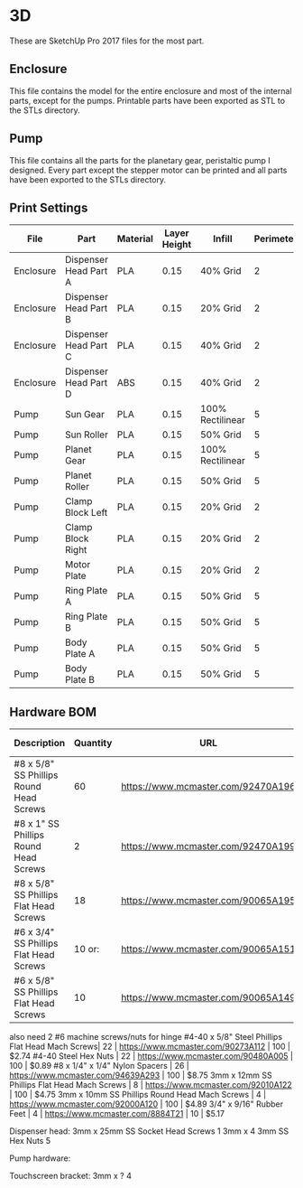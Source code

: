 # 3D

These are SketchUp Pro 2017 files for the most part.

## Enclosure

This file contains the model for the entire enclosure and most of the internal parts, except for the
pumps. Printable parts have been exported as STL to the STLs directory.

## Pump

This file contains all the parts for the planetary gear, peristaltic pump I designed. Every part except
the stepper motor can be printed and all parts have been exported to the STLs directory.

## Print Settings

File            | Part                        | Material  | Layer Height| Infill            | Perimeters| Top/Bot   | Quantity
---             | ---                         | ---       | ---         | ---               | ---       | ---       | ---
Enclosure       | Dispenser Head Part A       | PLA       | 0.15        | 40% Grid          | 2         | 7/5       | 1
Enclosure       | Dispenser Head Part B       | PLA       | 0.15        | 20% Grid          | 2         | 7/5       | 1
Enclosure       | Dispenser Head Part C       | PLA       | 0.15        | 40% Grid          | 2         | 7/5       | 1
Enclosure       | Dispenser Head Part D       | ABS       | 0.15        | 40% Grid          | 2         | 7/5       | 1
Pump            | Sun Gear                    | PLA       | 0.15        | 100% Rectilinear  | 5         | 7/5       | 32    X
Pump            | Sun Roller                  | PLA       | 0.15        | 50% Grid          | 5         | 7/5       | 16    X
Pump            | Planet Gear                 | PLA       | 0.15        | 100% Rectilinear  | 5         | 7/5       | 64        5.5
Pump            | Planet Roller               | PLA       | 0.15        | 50% Grid          | 5         | 7/5       | 32    X   9
Pump            | Clamp Block Left            | PLA       | 0.15        | 20% Grid          | 2         | 7/5       | 16    X
Pump            | Clamp Block Right           | PLA       | 0.15        | 20% Grid          | 2         | 7/5       | 16    X
Pump            | Motor Plate                 | PLA       | 0.15        | 20% Grid          | 2         | 7/5       | 16    12  1.5/2.75
Pump            | Ring Plate A                | PLA       | 0.15        | 50% Grid          | 5         | 7/5       | 16    3   2
Pump            | Ring Plate B                | PLA       | 0.15        | 50% Grid          | 5         | 7/5       | 16        2
Pump            | Body Plate A                | PLA       | 0.15        | 50% Grid          | 5         | 7/5       | 16    10  4.5
Pump            | Body Plate B                | PLA       | 0.15        | 50% Grid          | 5         | 7/5       | 16        3


## Hardware BOM

Description                                 | Quantity  | URL                                   | Unit Quantity | Price/Unit
---                                         | ---       | ---                                   | ---           | ---
#8 x 5/8" SS Phillips Round Head Screws     | 60        | https://www.mcmaster.com/92470A196    | 100           | $6.09
#8 x 1" SS Phillips Round Head Screws       | 2         | https://www.mcmaster.com/92470A199    | 100           | $8.13
#8 x 5/8" SS Phillips Flat Head Screws      | 18        | https://www.mcmaster.com/90065A195    | 100           | $5.50
#6 x 3/4" SS Phillips Flat Head Screws      | 10 or:    | https://www.mcmaster.com/90065A151    | 100           | $4.28
#6 x 5/8" SS Phillips Flat Head Screws      | 10        | https://www.mcmaster.com/90065A149    | 100           | $3.89
also need 2 #6 machine screws/nuts for hinge
#4-40 x 5/8" Steel Phillips Flat Head Mach Screws| 22        | https://www.mcmaster.com/90273A112    | 100           | $2.74
#4-40 Steel Hex Nuts                        | 22        | https://www.mcmaster.com/90480A005    | 100           | $0.89
#8 x 1/4" x 1/4" Nylon Spacers              | 26        | https://www.mcmaster.com/94639A293    | 100           | $8.75
3mm x 12mm SS Phillips Flat Head Mach Screws  | 8         | https://www.mcmaster.com/92010A122    | 100           | $4.75
3mm x 10mm SS Phillips Round Head Mach Screws | 4         | https://www.mcmaster.com/92000A120    | 100           | $4.89
3/4" x 9/16" Rubber Feet                    | 4         | https://www.mcmaster.com/8884T21      | 10            | $5.17

Dispenser head:
3mm x 25mm SS Socket Head Screws            1
3mm x                                       4
3mm SS Hex Nuts                             5

Pump hardware:

Touchscreen bracket:
3mm x ?                                     4

